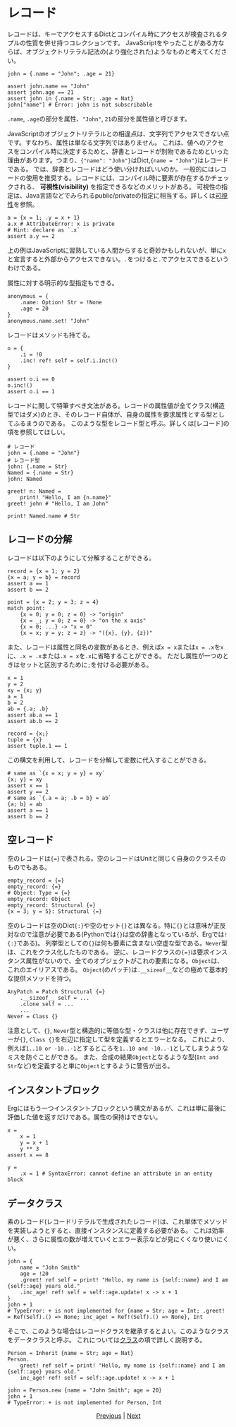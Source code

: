 # レコード

レコードは、キーでアクセスするDictとコンパイル時にアクセスが検査されるタプルの性質を併せ持つコレクションです。
JavaScriptをやったことがある方ならば、オブジェクトリテラル記法の(より強化された)ようなものと考えてください。

```erg
john = {.name = "John"; .age = 21}

assert john.name == "John"
assert john.age == 21
assert john in {.name = Str; .age = Nat}
john["name"] # Error: john is not subscribable
```

`.name`, `.age`の部分を属性、`"John"`, `21`の部分を属性値と呼びます。

JavaScriptのオブジェクトリテラルとの相違点は、文字列でアクセスできない点です。すなわち、属性は単なる文字列ではありません。
これは、値へのアクセスをコンパイル時に決定するためと、辞書とレコードが別物であるためといった理由があります。つまり、`{"name": "John"}`はDict,`{name = "John"}`はレコードである。
では、辞書とレコードはどう使い分ければいいのか。
一般的にはレコードの使用を推奨する。レコードには、コンパイル時に要素が存在するかチェックされる、 __可視性(visibility)__ を指定できるなどのメリットがある。
可視性の指定は、Java言語などでみられるpublic/privateの指定に相当する。詳しくは[可視性](./15_visibility.md)を参照。

```erg
a = {x = 1; .y = x + 1}
a.x # AttributeError: x is private
# Hint: declare as `.x`
assert a.y == 2
```

上の例はJavaScriptに習熟している人間からすると奇妙かもしれないが、単に`x`と宣言すると外部からアクセスできない。`.`をつけると`.`でアクセスできるというわけである。

属性に対する明示的な型指定もできる。

```erg
anonymous = {
    .name: Option! Str = !None
    .age = 20
}
anonymous.name.set! "John"
```

レコードはメソッドも持てる。

```erg
o = {
    .i = !0
    .inc! ref! self = self.i.inc!()
}

assert o.i == 0
o.inc!()
assert o.i == 1
```

レコードに関して特筆すべき文法がある。レコードの属性値が全てクラス(構造型ではダメ)のとき、そのレコード自体が、自身の属性を要求属性とする型としてふるまうのである。
このような型をレコード型と呼ぶ。詳しくは[レコード]の項を参照してほしい。

```erg
# レコード
john = {.name = "John"}
# レコード型
john: {.name = Str}
Named = {.name = Str}
john: Named

greet! n: Named =
    print! "Hello, I am {n.name}"
greet! john # "Hello, I am John"

print! Named.name # Str
```

## レコードの分解

レコードは以下のようにして分解することができる。

```erg
record = {x = 1; y = 2}
{x = a; y = b} = record
assert a == 1
assert b == 2

point = {x = 2; y = 3; z = 4}
match point:
    {x = 0; y = 0; z = 0} -> "origin"
    {x = _; y = 0; z = 0} -> "on the x axis"
    {x = 0; ...} -> "x = 0"
    {x = x; y = y; z = z} -> "({x}, {y}, {z})"
```

また、レコードは属性と同名の変数があるとき、例えば`x = x`または`x = .x`を`x`に、`.x = .x`または`.x = x`を`.x`に省略することができる。
ただし属性が一つのときはセットと区別するために`;`を付ける必要がある。

```erg
x = 1
y = 2
xy = {x; y}
a = 1
b = 2
ab = {.a; .b}
assert ab.a == 1
assert ab.b == 2

record = {x;}
tuple = {x}
assert tuple.1 == 1
```

この構文を利用して、レコードを分解して変数に代入することができる。

```erg
# same as `{x = x; y = y} = xy`
{x; y} = xy
assert x == 1
assert y == 2
# same as `{.a = a; .b = b} = ab`
{a; b} = ab
assert a == 1
assert b == 2
```

## 空レコード

空のレコードは`{=}`で表される。空のレコードはUnitと同じく自身のクラスそのものでもある。

```erg
empty_record = {=}
empty_record: {=}
# Object: Type = {=}
empty_record: Object
empty_record: Structural {=}
{x = 3; y = 5}: Structural {=}
```

空のレコードは空のDict`{:}`や空のセット`{}`とは異なる。特に`{}`とは意味が正反対なので注意が必要である(Pythonでは`{}`は空の辞書となっているが、Ergでは`!{:}`である)。
列挙型としての`{}`は何も要素に含まない空虚な型である。`Never`型は、これをクラス化したものである。
逆に、レコードクラスの`{=}`は要求インスタンス属性がないので、全てのオブジェクトがこれの要素になる。`Object`は、これのエイリアスである。
`Object`(のパッチ)は`.__sizeof__`などの極めて基本的な提供メソッドを持つ。

```erg
AnyPatch = Patch Structural {=}
    .__sizeof__ self = ...
    .clone self = ...
    ...
Never = Class {}
```

注意として、`{}`, `Never`型と構造的に等価な型・クラスは他に存在できず、ユーザーが`{}`, `Class {}`を右辺に指定して型を定義するとエラーとなる。
これにより、例えば`1..10 or -10..-1`とするところを`1..10 and -10..-1`としてしまうようなミスを防ぐことができる。
また、合成の結果`Object`となるような型(`Int and Str`など)を定義すると単に`Object`とするように警告が出る。

## インスタントブロック

Ergにはもう一つインスタントブロックという構文があるが、これは単に最後に評価した値を返すだけである。属性の保持はできない。

```erg
x =
    x = 1
    y = x + 1
    y ** 3
assert x == 8

y =
    .x = 1 # SyntaxError: cannot define an attribute in an entity block
```

## データクラス

素のレコード(レコードリテラルで生成されたレコード)は、これ単体でメソッドを実装しようとすると、直接インスタンスに定義する必要がある。
これは効率が悪く、さらに属性の数が増えていくとエラー表示などが見にくくなり使いにくい。

```erg
john = {
    name = "John Smith"
    age = !20
    .greet! ref self = print! "Hello, my name is {self::name} and I am {self::age} years old."
    .inc_age! ref! self = self::age.update! x -> x + 1
}
john + 1
# TypeError: + is not implemented for {name = Str; age = Int; .greet! = Ref(Self).() => None; inc_age! = Ref!(Self).() => None}, Int
```

そこで、このような場合はレコードクラスを継承するとよい。このようなクラスをデータクラスと呼ぶ。
これについては[クラス](./type/04_class.md)の項で詳しく説明する。

```erg
Person = Inherit {name = Str; age = Nat}
Person.
    greet! ref self = print! "Hello, my name is {self::name} and I am {self::age} years old."
    inc_age! ref! self = self::age.update! x -> x + 1

john = Person.new {name = "John Smith"; age = 20}
john + 1
# TypeError: + is not implemented for Person, Int
```

<p align='center'>
    <a href='./12_tuple.md'>Previous</a> | <a href='./14_set.md'>Next</a>
</p>
